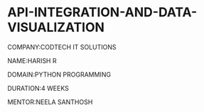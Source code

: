 # API-INTEGRATION-AND-DATA-VISUALIZATION

COMPANY:CODTECH IT SOLUTIONS

NAME:HARISH R

DOMAIN:PYTHON PROGRAMMING

DURATION:4 WEEKS

MENTOR:NEELA SANTHOSH
